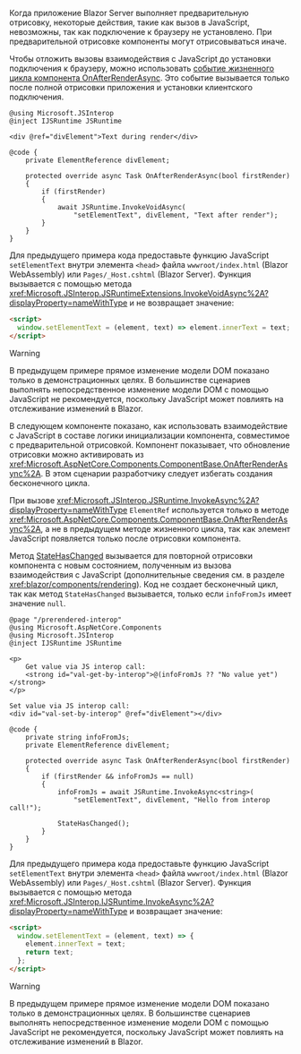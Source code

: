 Когда приложение Blazor Server выполняет предварительную отрисовку, некоторые действия, такие как вызов в JavaScript, невозможны, так как подключение к браузеру не установлено. При предварительной отрисовке компоненты могут отрисовываться иначе.

Чтобы отложить вызовы взаимодействия с JavaScript до установки подключения к браузеру, можно использовать [событие жизненного цикла компонента OnAfterRenderAsync](xref:blazor/components/lifecycle#after-component-render). Это событие вызывается только после полной отрисовки приложения и установки клиентского подключения.

```cshtml
@using Microsoft.JSInterop
@inject IJSRuntime JSRuntime

<div @ref="divElement">Text during render</div>

@code {
    private ElementReference divElement;

    protected override async Task OnAfterRenderAsync(bool firstRender)
    {
        if (firstRender)
        {
            await JSRuntime.InvokeVoidAsync(
                "setElementText", divElement, "Text after render");
        }
    }
}
```

Для предыдущего примера кода предоставьте функцию JavaScript `setElementText` внутри элемента `<head>` файла `wwwroot/index.html` (Blazor WebAssembly) или `Pages/_Host.cshtml` (Blazor Server). Функция вызывается с помощью метода <xref:Microsoft.JSInterop.JSRuntimeExtensions.InvokeVoidAsync%2A?displayProperty=nameWithType> и не возвращает значение:

```html
<script>
  window.setElementText = (element, text) => element.innerText = text;
</script>
```

> [!WARNING]
> В предыдущем примере прямое изменение модели DOM показано только в демонстрационных целях. В большинстве сценариев выполнять непосредственное изменение модели DOM с помощью JavaScript не рекомендуется, поскольку JavaScript может повлиять на отслеживание изменений в Blazor.

В следующем компоненте показано, как использовать взаимодействие с JavaScript в составе логики инициализации компонента, совместимое с предварительной отрисовкой. Компонент показывает, что обновление отрисовки можно активировать из <xref:Microsoft.AspNetCore.Components.ComponentBase.OnAfterRenderAsync%2A>. В этом сценарии разработчику следует избегать создания бесконечного цикла.

При вызове <xref:Microsoft.JSInterop.JSRuntime.InvokeAsync%2A?displayProperty=nameWithType> `ElementRef` используется только в методе <xref:Microsoft.AspNetCore.Components.ComponentBase.OnAfterRenderAsync%2A>, а не в предыдущем методе жизненного цикла, так как элемент JavaScript появляется только после отрисовки компонента.

Метод [StateHasChanged](xref:blazor/components/lifecycle#state-changes) вызывается для повторной отрисовки компонента с новым состоянием, полученным из вызова взаимодействия с JavaScript (дополнительные сведения см. в разделе <xref:blazor/components/rendering>). Код не создает бесконечный цикл, так как метод `StateHasChanged` вызывается, только если `infoFromJs` имеет значение `null`.

```cshtml
@page "/prerendered-interop"
@using Microsoft.AspNetCore.Components
@using Microsoft.JSInterop
@inject IJSRuntime JSRuntime

<p>
    Get value via JS interop call:
    <strong id="val-get-by-interop">@(infoFromJs ?? "No value yet")</strong>
</p>

Set value via JS interop call:
<div id="val-set-by-interop" @ref="divElement"></div>

@code {
    private string infoFromJs;
    private ElementReference divElement;

    protected override async Task OnAfterRenderAsync(bool firstRender)
    {
        if (firstRender && infoFromJs == null)
        {
            infoFromJs = await JSRuntime.InvokeAsync<string>(
                "setElementText", divElement, "Hello from interop call!");

            StateHasChanged();
        }
    }
}
```

Для предыдущего примера кода предоставьте функцию JavaScript `setElementText` внутри элемента `<head>` файла `wwwroot/index.html` (Blazor WebAssembly) или `Pages/_Host.cshtml` (Blazor Server). Функция вызывается с помощью метода <xref:Microsoft.JSInterop.IJSRuntime.InvokeAsync%2A?displayProperty=nameWithType> и возвращает значение:

```html
<script>
  window.setElementText = (element, text) => {
    element.innerText = text;
    return text;
  };
</script>
```

> [!WARNING]
> В предыдущем примере прямое изменение модели DOM показано только в демонстрационных целях. В большинстве сценариев выполнять непосредственное изменение модели DOM с помощью JavaScript не рекомендуется, поскольку JavaScript может повлиять на отслеживание изменений в Blazor.
